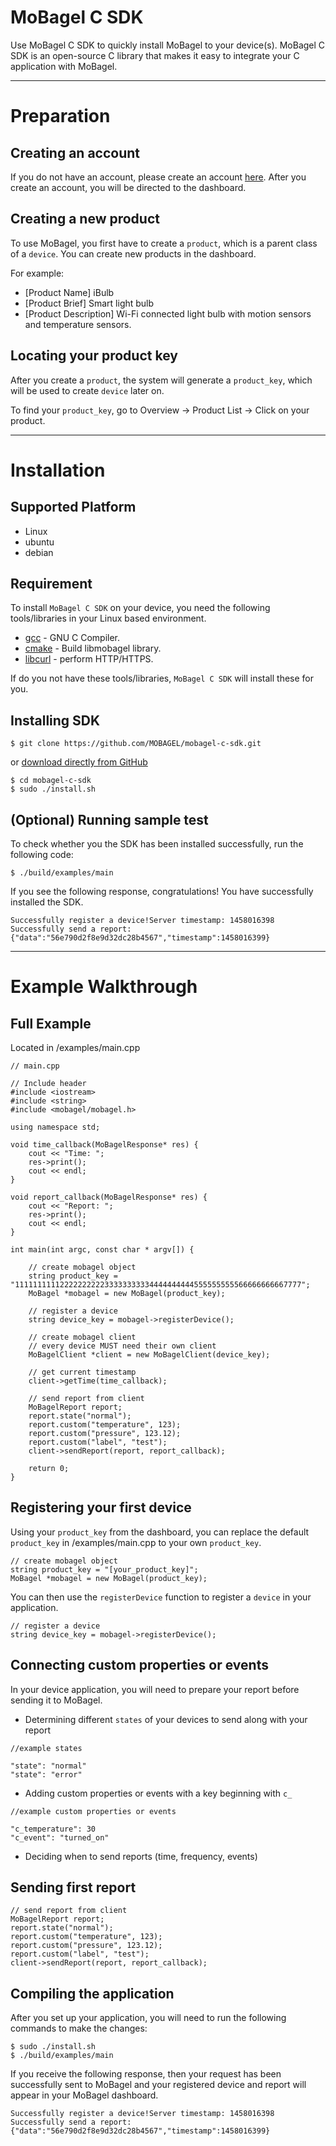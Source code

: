 # MoBagel C SDK
Use MoBagel C SDK to quickly install MoBagel to your device(s). MoBagel C SDK is an open-source C library that makes it easy to integrate your C application with MoBagel. 


---
# Preparation

## Creating an account
If you do not have an account, please create an account [here](https://app.mobagel.com/signup). After you create an account, you will be directed to the dashboard.

## Creating a new product  
To use MoBagel, you first have to create a `product`, which is a parent class of a `device`. You can create new products in the dashboard. 

For example:     

 * [Product Name] iBulb
 * [Product Brief] Smart light bulb
 * [Product Description] Wi-Fi connected light bulb with motion sensors and temperature sensors.

## Locating your product key
After you create a `product`, the system will generate a `product_key`, which will be used to create `device` later on.

To find your `product_key`, go to Overview -> Product List -> Click on your product.


---
# Installation

## Supported Platform

* Linux
* ubuntu
* debian
​

## Requirement
To install `MoBagel C SDK` on your device, you need the following tools/libraries in your Linux based environment. 

* [gcc](https://gcc.gnu.org) - GNU C Compiler.
* [cmake](https://cmake.org/) - Build libmobagel library.
* [libcurl](https://curl.haxx.se/libcurl/) - perform HTTP/HTTPS.
 
If do you not have these tools/libraries, `MoBagel C SDK` will install these for you.

## Installing SDK

```
$ git clone https://github.com/MOBAGEL/mobagel-c-sdk.git
```

or [download directly from GitHub](https://github.com/MOBAGEL/mobagel-c-sdk)

```
$ cd mobagel-c-sdk
$ sudo ./install.sh
```

## (Optional) Running sample test 

To check whether you the SDK has been installed successfully, run the following code:

```
$ ./build/examples/main
```

If you see the following response, congratulations! You have successfully installed the SDK.

```
Successfully register a device!Server timestamp: 1458016398
Successfully send a report: {"data":"56e790d2f8e9d32dc28b4567","timestamp":1458016399}
```

---
# Example Walkthrough

## Full Example

Located in /examples/main.cpp

```
// main.cpp

// Include header
#include <iostream>
#include <string>
#include <mobagel/mobagel.h>

using namespace std;

void time_callback(MoBagelResponse* res) {
    cout << "Time: ";
    res->print();
    cout << endl;
}

void report_callback(MoBagelResponse* res) {
    cout << "Report: ";
    res->print();
    cout << endl;
}

int main(int argc, const char * argv[]) {

    // create mobagel object
    string product_key = "1111111111222222222233333333334444444444555555555566666666667777";
    MoBagel *mobagel = new MoBagel(product_key);

    // register a device
    string device_key = mobagel->registerDevice();

    // create mobagel client
    // every device MUST need their own client
    MoBagelClient *client = new MoBagelClient(device_key);

    // get current timestamp
    client->getTime(time_callback);

    // send report from client
    MoBagelReport report;
    report.state("normal");
    report.custom("temperature", 123);
    report.custom("pressure", 123.12);
    report.custom("label", "test");
    client->sendReport(report, report_callback);

    return 0;
}
```

## Registering your first device

Using your `product_key` from the dashboard, you can replace the default `product_key` in /examples/main.cpp to your own `product_key`. 

```
// create mobagel object
string product_key = "[your_product_key]";
MoBagel *mobagel = new MoBagel(product_key);
```

You can then use the `registerDevice` function to register a `device` in your application.

```
// register a device
string device_key = mobagel->registerDevice();
```

## Connecting custom properties or events

In your device application, you will need to prepare your report before sending it to MoBagel.

* Determining different `states` of your devices to send along with your report

```
//example states

"state": "normal"
"state": "error"
```

* Adding custom properties or events with a key beginning with `c_`
    
```
//example custom properties or events

"c_temperature": 30
"c_event": "turned_on"
```

* Deciding when to send reports (time, frequency, events)

## Sending first report

```
// send report from client
MoBagelReport report;
report.state("normal");
report.custom("temperature", 123);
report.custom("pressure", 123.12);
report.custom("label", "test");
client->sendReport(report, report_callback);
```

## Compiling the application
After you set up your application, you will need to run the following commands to make the changes:

```
$ sudo ./install.sh
$ ./build/examples/main
```

If you receive the following response, then your request has been successfully sent to MoBagel and your registered device and report will appear in your MoBagel dashboard.

```
Successfully register a device!Server timestamp: 1458016398
Successfully send a report: {"data":"56e790d2f8e9d32dc28b4567","timestamp":1458016399}
```
